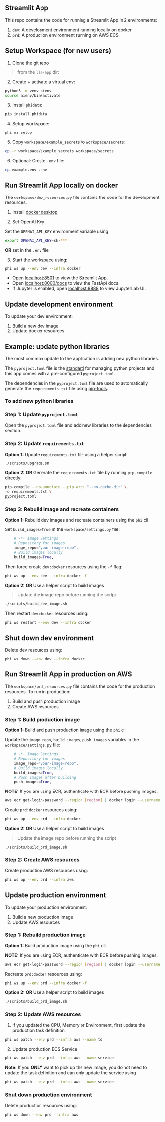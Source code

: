 ## Streamlit App

This repo contains the code for running a Streamlit App in 2 environments:

1. `dev`: A development environment running locally on docker
2. `prd`: A production environment running on AWS ECS

## Setup Workspace (for new users)

1. Clone the git repo

> from the `llm-app` dir:

2. Create + activate a virtual env:

```sh
python3 -m venv aienv
source aienv/bin/activate
```

3. Install `phidata`:

```sh
pip install phidata
```

4. Setup workspace:

```sh
phi ws setup
```

5. Copy `workspace/example_secrets` to `workspace/secrets`:

```sh
cp -r workspace/example_secrets workspace/secrets
```

6. Optional: Create `.env` file:

```sh
cp example.env .env
```

## Run Streamlit App locally on docker

The `workspace/dev_resources.py` file contains the code for the development resources.

1. Install [docker desktop](https://www.docker.com/products/docker-desktop)

2. Set OpenAI Key

Set the `OPENAI_API_KEY` environment variable using

```sh
export OPENAI_API_KEY=sk-***
```

**OR** set in the `.env` file

3. Start the workspace using:

```sh
phi ws up --env dev --infra docker
```

- Open [localhost:8501](http://localhost:8501) to view the Streamlit App.
- Open [localhost:8000/docs](http://localhost:8000/docs) to view the FastApi docs.
- If Jupyter is enabled, open [localhost:8888](http://localhost:8888) to view JupyterLab UI.

## Update development environment

To update your dev environment:

1. Build a new dev image
2. Update docker resources

## Example: update python libraries

The most common update to the application is adding new python libraries.

The `pyproject.toml` file is the [standard](https://peps.python.org/pep-0621/) for managing python projects and this app comes with a pre-configured `pyproject.toml`.

The dependencies in the `pyproject.toml` file are used to automatically generate the `requirements.txt` file using [pip-tools](https://pip-tools.readthedocs.io/en/latest/).

### To add new python libraries

### Step 1: Update `pyproject.toml`

Open the `pyproject.toml` file and add new libraries to the dependencies section.

### Step 2: Update `requirements.txt`

**Option 1:** Update `requirements.txt` file using a helper script:

```sh
./scripts/upgrade.sh
```

**Option 2:** **OR** Generate the `requirements.txt` file by running `pip-compile` directly:

```sh
pip-compile --no-annotate --pip-args "--no-cache-dir" \
-o requirements.txt \
pyproject.toml
```

### Step 3: Rebuild image and recreate containers

**Option 1:** Rebuild dev images and recreate containers using the `phi` cli

Set `build_images=True` in the `workspace/settings.py` file:

```python
    # -*- Image Settings
    # Repository for images
    image_repo="your-image-repo",
    # Build images locally
    build_images=True,
```

Then force create `dev:docker` resources using the `-f` flag:

```sh
phi ws up --env dev --infra docker -f
```

**Option 2:** **OR** Use a helper script to build images

> Update the image repo before running the script

```sh
./scripts/build_dev_image.sh
```

Then restart `dev:docker` resources using:

```sh
phi ws restart --env dev --infra docker
```

## Shut down dev environment

Delete dev resources using:

```sh
phi ws down --env dev --infra docker
```

## Run Streamlit App in production on AWS

The `workspace/prd_resources.py` file contains the code for the production resources. To run in production:

1. Build and push production image
2. Create AWS resources

### Step 1: Build production image

**Option 1:** Build and push production image using the `phi` cli

Update the `image_repo`, `build_images`, `push_images` variables in the `workspace/settings.py` file:

```python
    # -*- Image Settings
    # Repository for images
    image_repo="your-image-repo",
    # Build images locally
    build_images=True,
    # Push images after building
    push_images=True,
```

**NOTE:** If you are using ECR, authenticate with ECR before pushing images.

```sh
aws ecr get-login-password --region [region] | docker login --username AWS --password-stdin [account].dkr.ecr.[region].amazonaws.com
```

Create `prd:docker` resources using:

```sh
phi ws up --env prd --infra docker
```

**Option 2:** **OR** Use a helper script to build images

> Update the image repo before running the script

```sh
./scripts/build_prd_image.sh
```

### Step 2: Create AWS resources

Create production AWS resources using:

```sh
phi ws up --env prd --infra aws
```

## Update production environment

To update your production environment:

1. Build a new production image
2. Update AWS resources

### Step 1: Rebuild production image

**Option 1:** Build production image using the `phi` cli

**NOTE:** If you are using ECR, authenticate with ECR before pushing images.

```sh
aws ecr get-login-password --region [region] | docker login --username AWS --password-stdin [account].dkr.ecr.[region].amazonaws.com
```

Recreate `prd:docker` resources using:

```sh
phi ws up --env prd --infra docker -f
```

**Option 2:** **OR** Use a helper script to build images

```sh
./scripts/build_prd_image.sh
```

### Step 2: Update AWS resources

1. If you updated the CPU, Memory or Environment, first update the production task definition

```sh
phi ws patch --env prd --infra aws --name td
```

2. Update production ECS Service

```sh
phi ws patch --env prd --infra aws --name service
```

**Note:** If you **ONLY** want to pick up the new image, you do not need to update the task definition and can only update the service using

```sh
phi ws patch --env prd --infra aws --name service
```

### Shut down production environment

Delete production resources using:

```sh
phi ws down --env prd --infra aws
```

